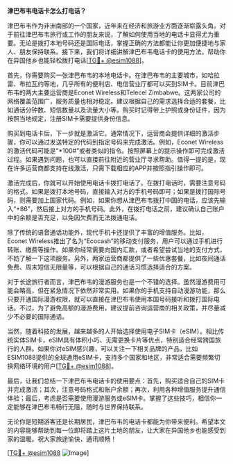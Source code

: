 **津巴布韦电话卡怎么打电话？**

津巴布韦作为非洲南部的一个国家，近年来在经济和旅游业方面逐渐崭露头角。对于前往津巴布韦旅行或工作的朋友来说，了解如何使用当地的电话卡显得尤为重要。无论是拨打本地号码还是国际电话，掌握正确的方法都能让你更加便捷地与家人、朋友保持联系。接下来，我们将详细讲解津巴布韦电话卡的使用方法，帮助你在异国他乡也能轻松拨打电话[[TG💪+ @esim1088](https://t.me/s/esim1088)]。

首先，你需要购买一张津巴布韦的本地电话卡。在津巴布韦的主要城市，如哈拉雷、布拉瓦约等地，几乎所有的便利店、电信营业厅都可以买到SIM卡。目前津巴布韦的两大主要运营商是Econet Wireless和Telecel Zimbabwe。这两家公司的网络覆盖范围广，服务质量也相对稳定。建议根据自己的需求选择合适的套餐，比如通话分钟数、短信数量以及流量大小等。购买时记得带上护照或身份证件，因为按照当地规定，注册SIM卡需要提供身份信息。

购买到电话卡后，下一步就是激活它。通常情况下，运营商会提供详细的激活步骤，你可以通过发送特定的代码到指定号码来完成激活。例如，Econet Wireless的激活代码可能是“*100#”或者类似的指令。按照屏幕上的提示操作即可完成激活过程。如果遇到问题，也可以直接前往附近的营业厅寻求帮助。值得一提的是，现在许多运营商都支持在线激活，只需下载相应的APP并按照指引操作即可。

激活完成后，你就可以开始使用电话卡拨打电话了。在拨打电话时，需要注意号码的格式。如果是拨打本地号码，直接输入对方的手机号码即可；如果是拨打国际号码，则需要加上国家代码。例如，如果你想从津巴布韦拨打中国的电话，应该先输入“+86”，然后接上对方的手机号码。此外，在拨打电话之前，建议确认自己账户中的余额是否充足，以免因欠费而无法拨通电话。

除了传统的语音通话功能外，现代手机卡还提供了丰富的增值服务。比如，Econet Wireless推出了名为“Ecocash”的移动支付服务，用户可以通过手机进行转账、缴费等操作。如果你经常需要向国内汇款，或者希望尝试当地的支付方式，不妨了解一下这项服务。另外，两家运营商都提供了一些优惠套餐，比如夜间通话免费、周末短信无限量等，可以根据自己的通话习惯选择适合的方案。

对于长途旅行者而言，津巴布韦的漫游服务也是一个不错的选择。虽然漫游费用可能会略高，但在紧急情况下依然非常实用。如果你的手机支持自动漫游功能，那么只要开通国际漫游权限，就可以直接在津巴布韦使用本国号码接听和拨打国际电话。不过，为了避免高额的漫游费用，建议提前咨询运营商的相关政策，并尽量减少不必要的国际通话。

当然，随着科技的发展，越来越多的人开始选择使用电子SIM卡（eSIM）。相比传统实体SIM卡，eSIM具有体积小巧、无需更换卡片等优点，特别适合经常跨国旅行的人群。如果你对eSIM感兴趣，可以关注一下相关品牌的产品，比如ESIM1088提供的全球通用eSIM卡，支持多个国家和地区，非常适合需要频繁切换网络环境的用户[[TG💪+ @esim1088](https://t.me/s/esim1088)]。

最后，让我们总结一下津巴布韦电话卡的使用要点：首先，购买适合自己的SIM卡并完成激活；其次，注意号码格式和账户余额；再次，利用各种增值服务提升通信体验；最后，考虑是否需要使用漫游服务或eSIM卡。掌握了这些技巧，相信你一定能够在津巴布韦畅行无阻，随时与世界保持联系。

无论你是短期游客还是长期居民，津巴布韦的电话卡都能为你带来便利。希望本文的内容能够帮助到每一位即将踏上这片土地的朋友，让大家在异国他乡也能感受到家的温暖。祝大家旅途愉快，通讯顺畅！

[[TG💪+ @esim1088](https://t.me/s/esim1088) ![Image](https://i.postimg.cc/4NQfJmqS/Snipaste-2025-05-13-00-14-12.png)]